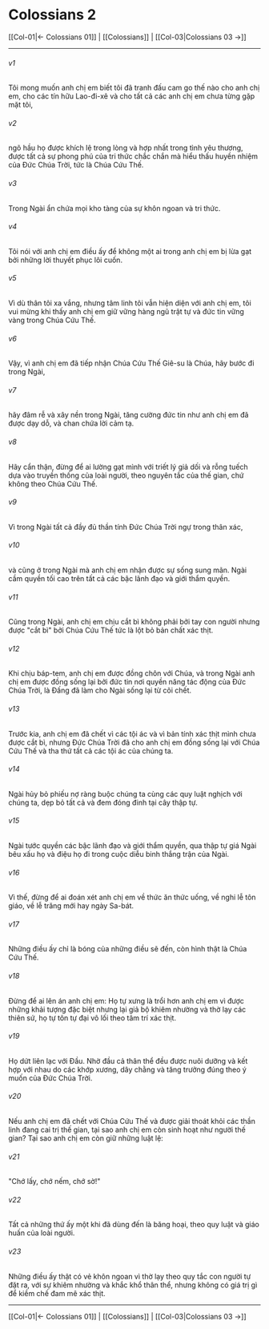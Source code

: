 # Colossians 2

[[Col-01|← Colossians 01]] | [[Colossians]] | [[Col-03|Colossians 03 →]]
***



###### v1 
Tôi mong muốn anh chị em biết tôi đã tranh đấu cam go thế nào cho anh chị em, cho các tín hữu Lao-đi-xê và cho tất cả các anh chị em chưa từng gặp mặt tôi, 

###### v2 
ngõ hầu họ được khích lệ trong lòng và hợp nhất trong tình yêu thương, được tất cả sự phong phú của tri thức chắc chắn mà hiểu thấu huyền nhiệm của Đức Chúa Trời, tức là Chúa Cứu Thế. 

###### v3 
Trong Ngài ẩn chứa mọi kho tàng của sự khôn ngoan và tri thức. 

###### v4 
Tôi nói với anh chị em điều ấy để không một ai trong anh chị em bị lừa gạt bởi những lời thuyết phục lôi cuốn. 

###### v5 
Vì dù thân tôi xa vắng, nhưng tâm linh tôi vẫn hiện diện với anh chị em, tôi vui mừng khi thấy anh chị em giữ vững hàng ngũ trật tự và đức tin vững vàng trong Chúa Cứu Thế. 

###### v6 
Vậy, vì anh chị em đã tiếp nhận Chúa Cứu Thế Giê-su là Chúa, hãy bước đi trong Ngài, 

###### v7 
hãy đâm rễ và xây nền trong Ngài, tăng cường đức tin như anh chị em đã được dạy dỗ, và chan chứa lời cảm tạ. 

###### v8 
Hãy cẩn thận, đừng để ai lường gạt mình với triết lý giả dối và rỗng tuếch dựa vào truyền thống của loài người, theo nguyên tắc của thế gian, chứ không theo Chúa Cứu Thế. 

###### v9 
Vì trong Ngài tất cả đầy đủ thần tính Đức Chúa Trời ngự trong thân xác, 

###### v10 
và cũng ở trong Ngài mà anh chị em nhận được sự sống sung mãn. Ngài cầm quyền tối cao trên tất cả các bậc lãnh đạo và giới thẩm quyền. 

###### v11 
Cũng trong Ngài, anh chị em chịu cắt bì không phải bởi tay con người nhưng được "cắt bì" bởi Chúa Cứu Thế tức là lột bỏ bản chất xác thịt. 

###### v12 
Khi chịu báp-tem, anh chị em được đồng chôn với Chúa, và trong Ngài anh chị em được đồng sống lại bởi đức tin nơi quyền năng tác động của Đức Chúa Trời, là Đấng đã làm cho Ngài sống lại từ cõi chết. 

###### v13 
Trước kia, anh chị em đã chết vì các tội ác và vì bản tính xác thịt mình chưa được cắt bì, nhưng Đức Chúa Trời đã cho anh chị em đồng sống lại với Chúa Cứu Thế và tha thứ tất cả các tội ác của chúng ta. 

###### v14 
Ngài hủy bỏ phiếu nợ ràng buộc chúng ta cùng các quy luật nghịch với chúng ta, dẹp bỏ tất cả và đem đóng đinh tại cây thập tự. 

###### v15 
Ngài tước quyền các bậc lãnh đạo và giới thẩm quyền, qua thập tự giá Ngài bêu xấu họ và điệu họ đi trong cuộc diễu binh thắng trận của Ngài. 

###### v16 
Vì thế, đừng để ai đoán xét anh chị em về thức ăn thức uống, về nghi lễ tôn giáo, về lễ trăng mới hay ngày Sa-bát. 

###### v17 
Những điều ấy chỉ là bóng của những điều sẽ đến, còn hình thật là Chúa Cứu Thế. 

###### v18 
Đừng để ai lên án anh chị em: Họ tự xưng là trổi hơn anh chị em vì được những khải tượng đặc biệt nhưng lại giả bộ khiêm nhường và thờ lạy các thiên sứ, họ tự tôn tự đại vô lối theo tâm trí xác thịt. 

###### v19 
Họ dứt liên lạc với Đầu. Nhờ đầu cả thân thể đều được nuôi dưỡng và kết hợp với nhau do các khớp xương, dây chằng và tăng trưởng đúng theo ý muốn của Đức Chúa Trời. 

###### v20 
Nếu anh chị em đã chết với Chúa Cứu Thế và được giải thoát khỏi các thần linh đang cai trị thế gian, tại sao anh chị em còn sinh hoạt như người thế gian? Tại sao anh chị em còn giữ những luật lệ: 

###### v21 
"Chớ lấy, chớ nếm, chớ sờ!" 

###### v22 
Tất cả những thứ ấy một khi đã dùng đến là băng hoại, theo quy luật và giáo huấn của loài người. 

###### v23 
Những điều ấy thật có vẻ khôn ngoan vì thờ lạy theo quy tắc con người tự đặt ra, với sự khiêm nhường và khắc khổ thân thể, nhưng không có giá trị gì để kiềm chế đam mê xác thịt.

***
[[Col-01|← Colossians 01]] | [[Colossians]] | [[Col-03|Colossians 03 →]]
